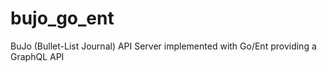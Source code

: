 # bujo_go_ent
BuJo (Bullet-List Journal) API Server implemented with Go/Ent providing a GraphQL API
